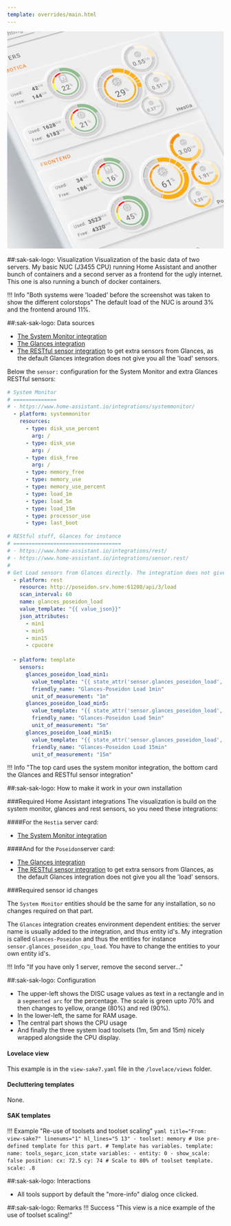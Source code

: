 ```yaml
---
template: overrides/main.html
---
```


[![SAK Example]][SAK Example]

  [SAK Example]: ../assets/screenshots/sak-example-7.png

##:sak-sak-logo: Visualization
Visualization of the basic data of two servers. My basic NUC (J3455 CPU) running Home Assistant and another bunch of containers and a second server as a frontend for the ugly internet. This one is also running a bunch of docker containers.

!!! Info "Both systems were 'loaded' before the screenshot was taken to show the different colorstops"
    The default load of the NUC is around 3% and the frontend around 11%.
    
##:sak-sak-logo: Data sources
- [The System Monitor integration](https://www.home-assistant.io/integrations/systemmonitor/)
- [The Glances integration](https://www.home-assistant.io/integrations/glances/)
- [The RESTful sensor integration](https://www.home-assistant.io/integrations/sensor.rest/) to get extra sensors from Glances, as the default Glances integration does not give you all the 'load' sensors.

Below the `sensor:` configuration for the System Monitor and extra Glances RESTful sensors:

```yaml title="System Monitor sensors" linenums="1"
# System Monitor
# ==============
# - https://www.home-assistant.io/integrations/systemmonitor/
  - platform: systemmonitor
    resources:
      - type: disk_use_percent
        arg: /
      - type: disk_use
        arg: /
      - type: disk_free
        arg: /
      - type: memory_free
      - type: memory_use
      - type: memory_use_percent    
      - type: load_1m
      - type: load_5m
      - type: load_15m
      - type: processor_use
      - type: last_boot

```
```yaml title="Extra Glances sensors" linenums="1"
# REStful stuff, Glances for instance
# ===================================
# - https://www.home-assistant.io/integrations/rest/
# - https://www.home-assistant.io/integrations/sensor.rest/
#
# Get Load sensors from Glances directly. The integration does not give them...
  - platform: rest
    resource: http://poseidon.srv.home:61208/api/3/load
    scan_interval: 60
    name: glances_poseidon_load
    value_template: "{{ value_json}}"
    json_attributes:
      - min1
      - min5
      - min15
      - cpucore

  - platform: template
    sensors:
      glances_poseidon_load_min1:
        value_template: "{{ state_attr('sensor.glances_poseidon_load', 'min1') }}"
        friendly_name: "Glances-Poseidon Load 1min"
        unit_of_measurement: "1m"
      glances_poseidon_load_min5:
        value_template: "{{ state_attr('sensor.glances_poseidon_load', 'min5') }}"
        friendly_name: "Glances-Poseidon Load 5min"
        unit_of_measurement: "5m"
      glances_poseidon_load_min15:
        value_template: "{{ state_attr('sensor.glances_poseidon_load', 'min15') }}"
        friendly_name: "Glances-Poseidon Load 15min"
        unit_of_measurement: "15m"
```

!!! Info "The top card uses the system monitor integration, the bottom card the Glances and RESTful sensor integration"

##:sak-sak-logo: How to make it work in your own installation

###Required Home Assistant integrations
The visualization is build on the system monitor, glances and rest sensors, so you need these integrations:

####For the `Hestia` server card:

- [The System Monitor integration](https://www.home-assistant.io/integrations/systemmonitor/)

####And for the `Poseidon`server card:
- [The Glances integration](https://www.home-assistant.io/integrations/glances/)
- [The RESTful sensor integration](https://www.home-assistant.io/integrations/sensor.rest/) to get extra sensors from Glances, as the default Glances integration does not give you all the 'load' sensors.

###Required sensor id changes

The `System Monitor` entities should be the same for any installation, so no changes required on that part.

The `Glances` integration creates environment dependent entities: the server name is usually added to the integration, and thus entity id's.
My integration is called `Glances-Poseidon` and thus the entities for instance `sensor.glances_poseidon_cpu_load`. You have to change the entities to your own entity id's.

!!! Info "If you have only 1 server, remove the second server..."

##:sak-sak-logo: Configuration
- The upper-left shows the DISC usage values as text in a rectangle and in a `segmented arc` for the percentage. The scale is green upto 70% and then changes to yellow, orange (80%) and red (90%).
- In the lower-left, the same for RAM usage.
- The central part shows the CPU usage
- And finally the three system load toolsets (1m, 5m and 15m) nicely wrapped alongside the CPU display.

#### Lovelace view

This example is in the `view-sake7.yaml` file in the `/lovelace/views` folder.

#### Decluttering templates
None.

#### SAK templates
!!! Example "Re-use of toolsets and toolset scaling"
    ```yaml title="From: view-sake7" linenums="1" hl_lines="5 13"
    - toolset: memory
      # Use pre-defined template for this part.
      # Template has variables.
      template:
        name: tools_segarc_icon_state
        variables:
          - entity: 0
          - show_scale: false
      position:
        cx: 72.5
        cy: 74
        # Scale to 80% of toolset template.
        scale: .8
    ```

##:sak-sak-logo: Interactions
- All tools support by default the "more-info" dialog once clicked.

##:sak-sak-logo: Remarks
!!! Success "This view is a nice example of the use of toolset scaling!"